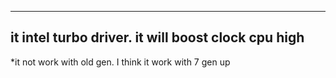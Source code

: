 ---------------------------------------------------
it intel turbo driver. it will boost clock cpu high 
---------------------------------------------------
*it not work with old gen. I think it work with 7 gen up 

